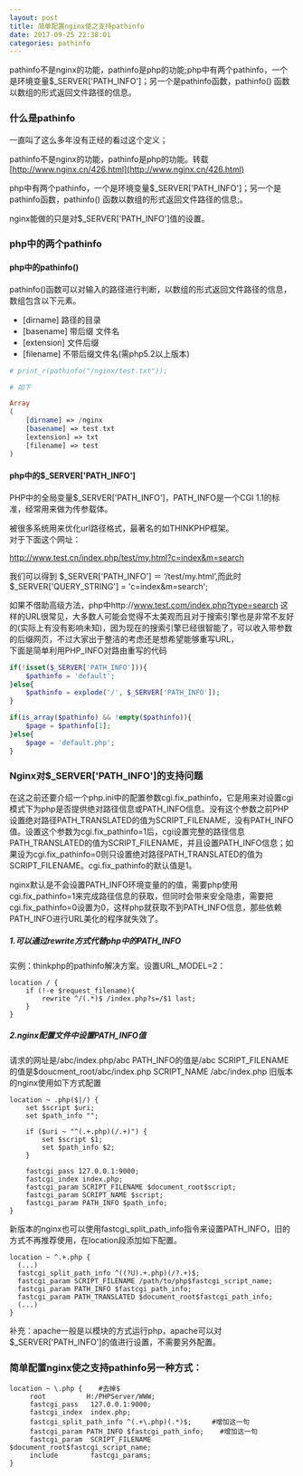 ```yaml
---
layout: post
title: 简单配置nginx使之支持pathinfo
date: 2017-09-25 22:38:01
categories: pathinfo
---
```



pathinfo不是nginx的功能，pathinfo是php的功能;php中有两个pathinfo，一个是环境变量$_SERVER['PATH_INFO']；另一个是pathinfo函数，pathinfo() 函数以数组的形式返回文件路径的信息。
<!-- excerpt -->
<!-- toc -->

### 什么是pathinfo
一直叫了这么多年没有正经的看过这个定义；  

pathinfo不是nginx的功能，pathinfo是php的功能。转载[http://www.nginx.cn/426.html](http://www.nginx.cn/426.html)

php中有两个pathinfo，一个是环境变量$_SERVER['PATH_INFO']；另一个是pathinfo函数，pathinfo() 函数以数组的形式返回文件路径的信息;。  

nginx能做的只是对$_SERVER['PATH_INFO']值的设置。

### php中的两个pathinfo
#### php中的pathinfo()  
pathinfo()函数可以对输入的路径进行判断，以数组的形式返回文件路径的信息，数组包含以下元素。
 - [dirname]  路径的目录
 - [basename] 带后缀 文件名
 - [extension]  文件后缀
 - [filename]  不带后缀文件名(需php5.2以上版本)  

```php
# print_r(pathinfo("/nginx/test.txt"));

# 如下

Array
(
    [dirname] => /nginx
    [basename] => test.txt
    [extension] => txt
    [filename] => test
)

```
#### php中的$_SERVER['PATH_INFO']
PHP中的全局变量$_SERVER['PATH_INFO']，PATH_INFO是一个CGI 1.1的标准，经常用来做为传参载体。  

被很多系统用来优化url路径格式，最著名的如THINKPHP框架。  
对于下面这个网址：

http://www.test.cn/index.php/test/my.html?c=index&m=search

我们可以得到 $_SERVER['PATH_INFO'] ＝ ‘/test/my.html’,而此时 $_SERVER['QUERY_STRING'] = 'c=index&m=search';  

如果不借助高级方法，php中http://www.test.com/index.php?type=search 这样的URL很常见，大多数人可能会觉得不太美观而且对于搜索引擎也是非常不友好的(实际上有没有影响未知)，因为现在的搜索引擎已经很智能了，可以收入带参数的后缀网页，不过大家出于整洁的考虑还是想希望能够重写URL，  
下面是简单利用PHP_INFO对路由重写的代码  
```php
if(!isset($_SERVER['PATH_INFO'])){
    $pathinfo = 'default';
}else{
    $pathinfo = explode('/', $_SERVER['PATH_INFO']);
}

if(is_array($pathinfo) && !empty($pathinfo)){
    $page = $pathinfo[1];
}else{
    $page = 'default.php';
}

```

### Nginx对$_SERVER['PATH_INFO']的支持问题
在这之前还要介绍一个php.ini中的配置参数cgi.fix_pathinfo，它是用来对设置cgi模式下为php是否提供绝对路径信息或PATH_INFO信息。没有这个参数之前PHP设置绝对路径PATH_TRANSLATED的值为SCRIPT_FILENAME，没有PATH_INFO值。设置这个参数为cgi.fix_pathinfo=1后，cgi设置完整的路径信息PATH_TRANSLATED的值为SCRIPT_FILENAME，并且设置PATH_INFO信息；如果设为cgi.fix_pathinfo=0则只设置绝对路径PATH_TRANSLATED的值为SCRIPT_FILENAME。cgi.fix_pathinfo的默认值是1。

nginx默认是不会设置PATH_INFO环境变量的的值，需要php使用cgi.fix_pathinfo=1来完成路径信息的获取，但同时会带来安全隐患，需要把cgi.fix_pathinfo=0设置为0，这样php就获取不到PATH_INFO信息，那些依赖PATH_INFO进行URL美化的程序就失效了。

##### 1.可以通过rewrite方式代替php中的PATH_INFO
实例：thinkphp的pathinfo解决方案。设置URL_MODEL=2：
```
location / {
    if (!-e $request_filename){
        rewrite ^/(.*)$ /index.php?s=/$1 last;
    }
}
```

##### 2.nginx配置文件中设置PATH_INFO值
请求的网址是/abc/index.php/abc  PATH_INFO的值是/abc
SCRIPT_FILENAME的值是$doucment_root/abc/index.php
SCRIPT_NAME /abc/index.php
旧版本的nginx使用如下方式配置  
```
location ~ .php($|/) {
    set $script $uri;
    set $path_info "";

    if ($uri ~ "^(.+.php)(/.+)") {
        set $script $1;
        set $path_info $2;
    }

    fastcgi_pass 127.0.0.1:9000;
    fastcgi_index index.php;
    fastcgi_param SCRIPT_FILENAME $document_root$script;
    fastcgi_param SCRIPT_NAME $script;
    fastcgi_param PATH_INFO $path_info;
}
```
新版本的nginx也可以使用fastcgi_split_path_info指令来设置PATH_INFO，旧的方式不再推荐使用，在location段添加如下配置。
```
location ~ ^.+.php {
  (...)
  fastcgi_split_path_info ^((?U).+.php)(/?.+)$;
  fastcgi_param SCRIPT_FILENAME /path/to/php$fastcgi_script_name;
  fastcgi_param PATH_INFO $fastcgi_path_info;
  fastcgi_param PATH_TRANSLATED $document_root$fastcgi_path_info;
  (...)
}
```
补充：apache一般是以模块的方式运行php，apache可以对$_SERVER['PATH_INFO']的值进行设置，不需要另外配置。

### 简单配置nginx使之支持pathinfo另一种方式：
```
location ~ \.php {    #去掉$
     root          H:/PHPServer/WWW;
     fastcgi_pass   127.0.0.1:9000;
     fastcgi_index  index.php;
     fastcgi_split_path_info ^(.+\.php)(.*)$;     #增加这一句
     fastcgi_param PATH_INFO $fastcgi_path_info;    #增加这一句
     fastcgi_param  SCRIPT_FILENAME  $document_root$fastcgi_script_name;
     include        fastcgi_params;
}
```

